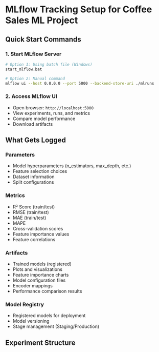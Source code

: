 # MLflow Tracking Setup for Coffee Sales ML Project

## Quick Start Commands

### 1. Start MLflow Server
```bash
# Option 1: Using batch file (Windows)
start_mlflow.bat

# Option 2: Manual command
mlflow ui --host 0.0.0.0 --port 5000 --backend-store-uri ./mlruns
```

### 2. Access MLflow UI
- Open browser: `http://localhost:5000`
- View experiments, runs, and metrics
- Compare model performance
- Download artifacts

## What Gets Logged

### Parameters
- Model hyperparameters (n_estimators, max_depth, etc.)
- Feature selection choices
- Dataset information
- Split configurations

### Metrics
- R² Score (train/test)
- RMSE (train/test)
- MAE (train/test)
- MAPE
- Cross-validation scores
- Feature importance values
- Feature correlations

### Artifacts
- Trained models (registered)
- Plots and visualizations
- Feature importance charts
- Model configuration files
- Encoder mappings
- Performance comparison results

### Model Registry
- Registered models for deployment
- Model versioning
- Stage management (Staging/Production)

## Experiment Structure

